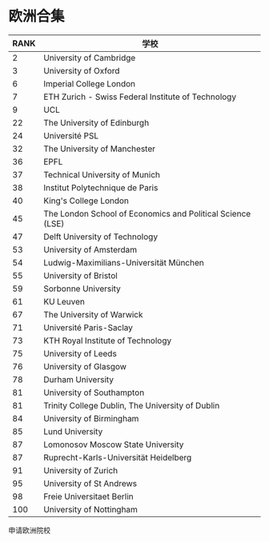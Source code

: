 # 欧洲合集

| RANK| 学校                                                       |
|-----|------------------------------------------------------------|
| 2   | University of Cambridge                                    |
| 3   | University of Oxford                                       |
| 6   | Imperial College London                                    |
| 7   | ETH Zurich - Swiss Federal Institute of Technology         |
| 9   | UCL                                                        |
| 22  | The University of Edinburgh                                |
| 24  | Université PSL                                             |
| 32  | The University of Manchester                               |
| 36  | EPFL                                                       |
| 37  | Technical University of Munich                             |
| 38  | Institut Polytechnique de Paris                            |
| 40  | King's College London                                      |
| 45  | The London School of Economics and Political Science (LSE) |
| 47  | Delft University of Technology                             |
| 53  | University of Amsterdam                                    |
| 54  | Ludwig-Maximilians-Universität München                     |
| 55  | University of Bristol                                      |
| 59  | Sorbonne University                                        |
| 61  | KU Leuven                                                  |
| 67  | The University of Warwick                                  |
| 71  | Université Paris-Saclay                                    |
| 73  | KTH Royal Institute of Technology                          |
| 75  | University of Leeds                                        |
| 76  | University of Glasgow                                      |
| 78  | Durham University                                          |
| 81  | University of Southampton                                  |
| 81  | Trinity College Dublin, The University of Dublin           |
| 84  | University of Birmingham                                   |
| 85  | Lund University                                            |
| 87  | Lomonosov Moscow State University                          |
| 87  | Ruprecht-Karls-Universität Heidelberg                      |
| 91  | University of Zurich                                       |
| 95  | University of St Andrews                                   |
| 98  | Freie Universitaet Berlin                                  |
| 100 | University of Nottingham                                   |

申请欧洲院校
